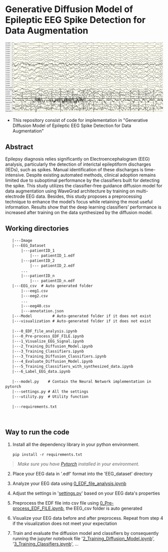 # Generative Diffusion Model of Epileptic EEG Spike Detection for Data Augmentation
<img src="Image/sample_EEG.png" width=1000px>

* This repository consist of code for implementation in "Generative Diffusion Model of Epileptic EEG Spike Detection for Data Augmentation"

## Abstract
Epilepsy diagnosis relies significantly on Electroencephalogram (EEG) analysis, particularly the detection of interictal epileptiform discharges (IEDs), such as spikes. Manual identification of these discharges is time-intensive. Despite existing automated methods, clinical adoption remains limited due to suboptimal performance by the classifiers built for detecting the spike. This study utilizes the classifier-free guidance diffusion model for data augmentation using WaveGrad architecture by training on multi-electrode EEG data. Besides, this study proposes a preprocessing technique to enhance the model’s focus while retaining the most useful information. Results show that the deep learning classifiers’ performance is increased after training on the data synthesized by the diffusion model. 

## Working directories

```
   |---Image
   |---EEG_Dataset
       |---patientID_1
           |--- patientID_1.edf
       |---patientID_2
           |--- patientID_2.edf
       ...
       |---patientID_n
           |--- patientID_n.edf
   |---EEG_csv  # Auto generated folder
       |---eeg1.csv
       |---eeg2.csv
       ...
       |---eeg40.csv
       |---annotation.json
   |---Model         # Auto-generated folder if it does not exist
   |---visualization # Auto-generated folder if it does not exist

   |---0_EDF_file_analysis.ipynb
   |---0_Pre-process_EDF_FILE.ipynb
   |---1_Visualize_EEG_Signal.ipynb
   |---2_Training_Diffusion_Model.ipynb
   |---3_Training_Classifiers.ipynb
   |---3_Training_Diffusion_Classifiers.ipynb
   |---4_Evaluate_Diffusion_Model.ipynb
   |---5_Training_Classifiers_with_synthesized_data.ipynb
   |---6_Label_EEG_data.ipynb

   |---model.py    # Contain the Neural Network implementation in pytorch
   |---settings.py # All the settings
   |---utility.py  # Utility function

   |---requirements.txt
   
   
```

## Way to run the code
1. Install all the dependency library in your python environment. 

    ```pip install -r requirements.txt```
> *Make sure you have [Pytorch](https://pytorch.org/get-started/locally/) installed in your environment.* 

2. Place your EEG data in '.edf' format into the 'EEG_dataset' directory

3. Analyze your EEG data using [0_EDF_file_analysis.ipynb](https://github.com/xinjue37/Generative-Diffusion-Model-of-Epileptic-EEG-Spike-Detection-for-Data-Augmentation/blob/main/0_EDF_file_analysis.ipynb)

4. Adjust the settings in '[settings.py](https://github.com/xinjue37/Generative-Diffusion-Model-of-Epileptic-EEG-Spike-Detection-for-Data-Augmentation/blob/main/settings.py)' based on your EEG data's properties

5. Preprocess the EDF file into csv file using [0_Pre-process_EDF_FILE.ipynb](https://github.com/xinjue37/Generative-Diffusion-Model-of-Epileptic-EEG-Spike-Detection-for-Data-Augmentation/blob/main/0_Pre-process_EDF_FILE.ipynb), the EEG_csv folder is auto generated

6. Visualize your EEG data before and after preprocess. Repeat from step 4 if the visualization does not meet your expectation

7. Train and evaluate the diffusion model and classifiers by consequently running the jupyter notebook file '[2_Training_Diffusion_Model.ipynb](https://github.com/xinjue37/Generative-Diffusion-Model-of-Epileptic-EEG-Spike-Detection-for-Data-Augmentation/blob/main/2_Training_Diffusion_Model.ipynb)', '[3_Training_Classifiers.ipynb](https://github.com/xinjue37/Generative-Diffusion-Model-of-Epileptic-EEG-Spike-Detection-for-Data-Augmentation/blob/main/3_Training_Classifiers.ipynb)', ...
